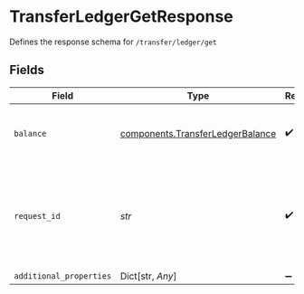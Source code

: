 # TransferLedgerGetResponse

Defines the response schema for `/transfer/ledger/get`


## Fields

| Field                                                                                                                                       | Type                                                                                                                                        | Required                                                                                                                                    | Description                                                                                                                                 |
| ------------------------------------------------------------------------------------------------------------------------------------------- | ------------------------------------------------------------------------------------------------------------------------------------------- | ------------------------------------------------------------------------------------------------------------------------------------------- | ------------------------------------------------------------------------------------------------------------------------------------------- |
| `balance`                                                                                                                                   | [components.TransferLedgerBalance](../../models/components/transferledgerbalance.md)                                                        | :heavy_check_mark:                                                                                                                          | Information about the balance of the ledger held with Plaid.                                                                                |
| `request_id`                                                                                                                                | *str*                                                                                                                                       | :heavy_check_mark:                                                                                                                          | A unique identifier for the request, which can be used for troubleshooting. This identifier, like all Plaid identifiers, is case sensitive. |
| `additional_properties`                                                                                                                     | Dict[str, *Any*]                                                                                                                            | :heavy_minus_sign:                                                                                                                          | N/A                                                                                                                                         |